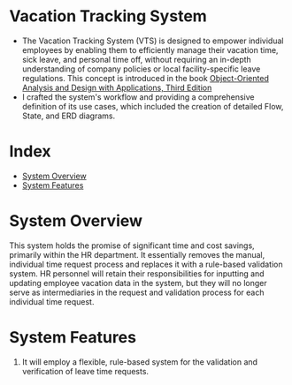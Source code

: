 # Vacation Tracking System
- The Vacation Tracking System (VTS) is designed to empower individual employees by enabling them to efficiently manage their vacation time, sick leave, and personal time off, without requiring an in-depth understanding of company policies or local facility-specific leave regulations. This concept is introduced in the book [Object-Oriented Analysis and Design with Applications, Third Edition](https://www.oreilly.com/library/view/object-oriented-analysis-and/9780201895513/)
- I crafted the system's workflow and providing a comprehensive definition of its use cases, which included the creation of detailed Flow, State, and ERD diagrams.

# Index
- [System Overview](#System-Overview)
- [System Features](#System-Features)

# System Overview  
This system holds the promise of significant time and cost savings, primarily within the HR department. It essentially removes the manual, individual time request process and replaces it with a rule-based validation system. HR personnel will retain their responsibilities for inputting and updating employee vacation data in the system, but they will no longer serve as intermediaries in the request and validation process for each individual time request.

# System Features
1. It will employ a flexible, rule-based system for the validation and verification of leave time requests.
